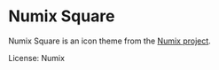 Numix Square
================

Numix Square is an icon theme from the [Numix project](http://numixproject.org).

License: Numix
